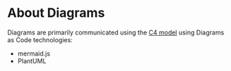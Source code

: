 # About Diagrams

Diagrams are primarily communicated using the [C4 model](https://c4model.com) using Diagrams as Code technologies:

- mermaid.js
- PlantUML